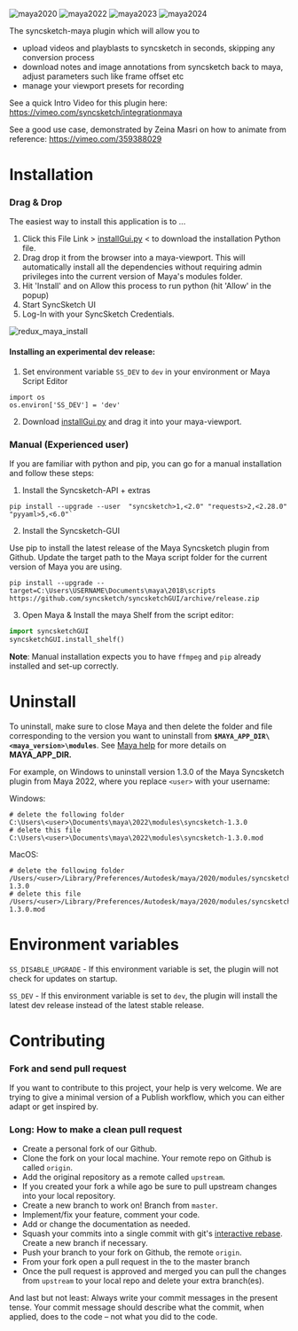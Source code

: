 ![maya2020](https://img.shields.io/badge/Maya2020-tested-brightgreen.svg)
![maya2022](https://img.shields.io/badge/Maya2022-tested-brightgreen.svg)
![maya2023](https://img.shields.io/badge/Maya2023-tested-brightgreen.svg)
![maya2024](https://img.shields.io/badge/Maya2024-tested-brightgreen.svg)

The syncsketch-maya plugin which will allow you to 
- upload videos and playblasts to syncsketch in seconds, skipping any conversion process
- download notes and image annotations from syncsketch back to maya, adjust parameters such like frame offset etc
- manage your viewport presets for recording

See a quick Intro Video for this plugin here: https://vimeo.com/syncsketch/integrationmaya

See a good use case, demonstrated by Zeina Masri on how to animate from reference: https://vimeo.com/359388029

# Installation

### Drag & Drop

The easiest way to install this application is to ...
1. Click this File Link > [installGui.py](https://github.com/syncsketch/syncsketch-maya/releases/latest/download/installGui.py) < to download the installation Python file.
2. Drag drop it from the browser into a maya-viewport. 
This will automatically install all the dependencies without requiring admin privileges into the current version of Maya's modules folder.
3. Hit 'Install' and on Allow this process to run python (hit 'Allow' in the popup)
4. Start SyncSketch UI
5. Log-In with your SyncSketch Credentials.

![redux_maya_install](https://user-images.githubusercontent.com/10859650/72236028-0bec0e80-358a-11ea-92da-9fdc698e50e7.gif)

#### Installing an experimental dev release:


1) Set environment variable `SS_DEV` to `dev` in your environment or Maya Script Editor

```
import os
os.environ['SS_DEV'] = 'dev'
```

2) Download [installGui.py](https://github.com/syncsketch/syncsketch-maya/releases/download/dev/installGui.py) and drag it into your maya-viewport.

### Manual (Experienced user)


If you are familiar with python and pip, you can go for a manual installation and follow these steps:

1. Install the Syncsketch-API + extras
``` 
pip install --upgrade --user  "syncsketch>1,<2.0" "requests>2,<2.28.0" "pyyaml>5,<6.0"`
```

2. Install the Syncsketch-GUI

Use pip to install the latest release of the Maya Syncsketch plugin from Github. Update the target path to the Maya script folder for the current version of Maya you are using.
```
pip install --upgrade --target=C:\Users\USERNAME\Documents\maya\2018\scripts https://github.com/syncsketch/syncsketchGUI/archive/release.zip
```

3. Open Maya & Install the maya Shelf from the script editor:
```python
import syncsketchGUI
syncsketchGUI.install_shelf()
```


__Note__: Manual installation expects you to have `ffmpeg` and `pip` already installed and set-up correctly.

# Uninstall
To uninstall, make sure to close Maya and then delete the folder and file corresponding to the version you want to 
uninstall from **`$MAYA_APP_DIR\<maya_version>\modules`**. 
See [Maya help](https://help.autodesk.com/view/MAYAUL/2024/ENU/?guid=GUID-228CCA33-4AFE-4380-8C3D-18D23F7EAC72) 
for more details on **MAYA_APP_DIR.**

For example, on Windows to uninstall version 1.3.0 of the Maya Syncsketch plugin from Maya 2022, 
where you replace `<user>` with your username:

Windows:
```shell
# delete the following folder
C:\Users\<user>\Documents\maya\2022\modules\syncsketch-1.3.0
# delete this file
C:\Users\<user>\Documents\maya\2022\modules\syncsketch-1.3.0.mod
```

MacOS:
```shell
# delete the following folder
/Users/<user>/Library/Preferences/Autodesk/maya/2020/modules/syncsketch-1.3.0
# delete this file
/Users/<user>/Library/Preferences/Autodesk/maya/2020/modules/syncsketch-1.3.0.mod
```

# Environment variables
`SS_DISABLE_UPGRADE` - If this environment variable is set, the plugin will not check for updates on startup.

`SS_DEV` - If this environment variable is set to `dev`, the plugin will install the latest dev release instead of the latest stable release.

# Contributing

### Fork and send pull request
If you want to contribute to this project, your help is very welcome. We are trying to give a minimal version of a Publish workflow, which you can either adapt or get inspired by. 


### Long: How to make a clean pull request

- Create a personal fork of our Github.
- Clone the fork on your local machine. Your remote repo on Github is called `origin`.
- Add the original repository as a remote called `upstream`.
- If you created your fork a while ago be sure to pull upstream changes into your local repository.
- Create a new branch to work on! Branch from `master`.
- Implement/fix your feature, comment your code.
- Add or change the documentation as needed.
- Squash your commits into a single commit with git's [interactive rebase](https://help.github.com/articles/interactive-rebase). Create a new branch if necessary.
- Push your branch to your fork on Github, the remote `origin`.
- From your fork open a pull request in the to the master branch
- Once the pull request is approved and merged you can pull the changes from `upstream` to your local repo and delete
your extra branch(es).

And last but not least: Always write your commit messages in the present tense. Your commit message should describe what the commit, when applied, does to the code – not what you did to the code.
